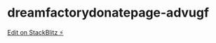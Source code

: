 # dreamfactorydonatepage-advugf

[Edit on StackBlitz ⚡️](https://stackblitz.com/edit/dreamfactorydonatepage-advugf)
